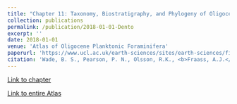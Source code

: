 ```yaml
---
title: "Chapter 11: Taxonomy, Biostratigraphy, and Phylogeny of Oligocene and lower Miocene <i>Dentoglobigerina</i> and <i>Globoquadrina</i>"
collection: publications
permalink: /publication/2018-01-01-Dento
excerpt: ''
date: 2018-01-01
venue: 'Atlas of Oligocene Planktonic Foraminifera'
paperurl: 'https://www.ucl.ac.uk/earth-sciences/sites/earth-sciences/files/Chapter_11.pdf'
citation: 'Wade, B. S., Pearson, P. N., Olsson, R.K., <b>Fraass, A.J.</b>, Leckie, R. M., & Hemleben, C., 2018, Chapter 11: Taxonomy, Biostratigraphy, and Phylogeny of Oligocene and lower Miocene <i>Dentoglobigerina</i> and <i>Globoquadrina</i>. <i>Atlas of Oligocene Planktonic Foraminifera</i>, Cushman Foundation Special Publication No. 46, p. 331-384.'
---
```


[Link to chapter](https://www.ucl.ac.uk/earth-sciences/sites/earth-sciences/files/Chapter_11.pdf)

[Link to entire Atlas](https://www.ucl.ac.uk/earth-sciences/research/micropalaeontology/research/atlas)
